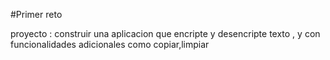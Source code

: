 #Primer reto 


proyecto : construir una aplicacion que encripte y desencripte texto , y con funcionalidades adicionales como copiar,limpiar
